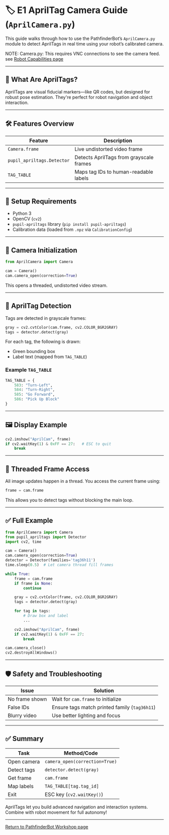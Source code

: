 
# 🏷️ E1 AprilTag Camera Guide (`AprilCamera.py`)

This guide walks through how to use the PathfinderBot’s `AprilCamera.py` module to detect AprilTags in real time using your robot’s calibrated camera.

NOTE: Camera.py: This requires VNC connections to see the camera feed. see [Robot Capabilities page](README.md)

---

## 🧠 What Are AprilTags?

AprilTags are visual fiducial markers—like QR codes, but designed for robust pose estimation. They're perfect for robot navigation and object interaction.

---

## 🛠️ Features Overview

| Feature | Description |
|--------|-------------|
| `Camera.frame` | Live undistorted video frame |
| `pupil_apriltags.Detector` | Detects AprilTags from grayscale frames |
| `TAG_TABLE` | Maps tag IDs to human-readable labels |

---

## 🧰 Setup Requirements

- Python 3
- OpenCV (`cv2`)
- `pupil-apriltags` library (`pip install pupil-apriltags`)
- Calibration data (loaded from `.npz` via `CalibrationConfig`)

---

## 🎥 Camera Initialization

```python
from AprilCamera import Camera

cam = Camera()
cam.camera_open(correction=True)
```

This opens a threaded, undistorted video stream.

---

## 🧪 AprilTag Detection

Tags are detected in grayscale frames:

```python
gray = cv2.cvtColor(cam.frame, cv2.COLOR_BGR2GRAY)
tags = detector.detect(gray)
```

For each tag, the following is drawn:
- Green bounding box
- Label text (mapped from `TAG_TABLE`)

### Example `TAG_TABLE`

```python
TAG_TABLE = {
    583: "Turn-Left",
    584: "Turn-Right",
    585: "Go Forward",
    586: "Pick Up Block"
}
```

---

## 🖼️ Display Example

```python
cv2.imshow("AprilCam", frame)
if cv2.waitKey(1) & 0xFF == 27:   # ESC to quit
    break
```

---

## 🧵 Threaded Frame Access

All image updates happen in a thread. You access the current frame using:

```python
frame = cam.frame
```

This allows you to detect tags without blocking the main loop.

---

## ✅ Full Example

```python
from AprilCamera import Camera
from pupil_apriltags import Detector
import cv2, time

cam = Camera()
cam.camera_open(correction=True)
detector = Detector(families='tag36h11')
time.sleep(0.5)  # Let camera thread fill frames

while True:
    frame = cam.frame
    if frame is None:
        continue

    gray = cv2.cvtColor(frame, cv2.COLOR_BGR2GRAY)
    tags = detector.detect(gray)

    for tag in tags:
        # Draw box and label
        ...

    cv2.imshow("AprilCam", frame)
    if cv2.waitKey(1) & 0xFF == 27:
        break

cam.camera_close()
cv2.destroyAllWindows()
```

---

## 🛡️ Safety and Troubleshooting

| Issue | Solution |
|-------|----------|
| No frame shown | Wait for `cam.frame` to initialize |
| False IDs | Ensure tags match printed family (`tag36h11`) |
| Blurry video | Use better lighting and focus |

---

## ✅ Summary

| Task | Method/Code |
|------|-------------|
| Open camera | `camera_open(correction=True)` |
| Detect tags | `detector.detect(gray)` |
| Get frame | `cam.frame` |
| Map labels | `TAG_TABLE[tag.tag_id]` |
| Exit | ESC key (`cv2.waitKey()`) |

AprilTags let you build advanced navigation and interaction systems. Combine with robot movement for full autonomy!

---

[Return to PathfinderBot Workshop page](/README.md)
